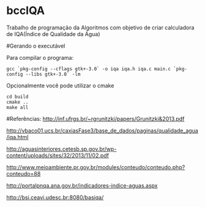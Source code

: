 # bccIQA
Trabalho de programação da Algoritmos com objetivo de criar calculadora de IQA(Índice de Qualidade da Água)


#Gerando o executável

Para compilar o programa:
```
gcc `pkg-config --cflags gtk+-3.0` -o iqa iqa.h iqa.c main.c `pkg-config --libs gtk+-3.0` -lm
```
Opcionalmente você pode utilizar o cmake
```
cd build
cmake ..
make all
```

#Referências:
http://inf.ufrgs.br/~rgrunitzki/papers/Grunitzki&2013.pdf

http://vbaco01.ucs.br/caxiasFase3/base_de_dados/paginas/qualidade_agua/iqa.html

http://aguasinteriores.cetesb.sp.gov.br/wp-content/uploads/sites/32/2013/11/02.pdf

http://www.meioambiente.pr.gov.br/modules/conteudo/conteudo.php?conteudo=88

http://portalpnqa.ana.gov.br/indicadores-indice-aguas.aspx

http://bsi.ceavi.udesc.br:8080/basiqa/
